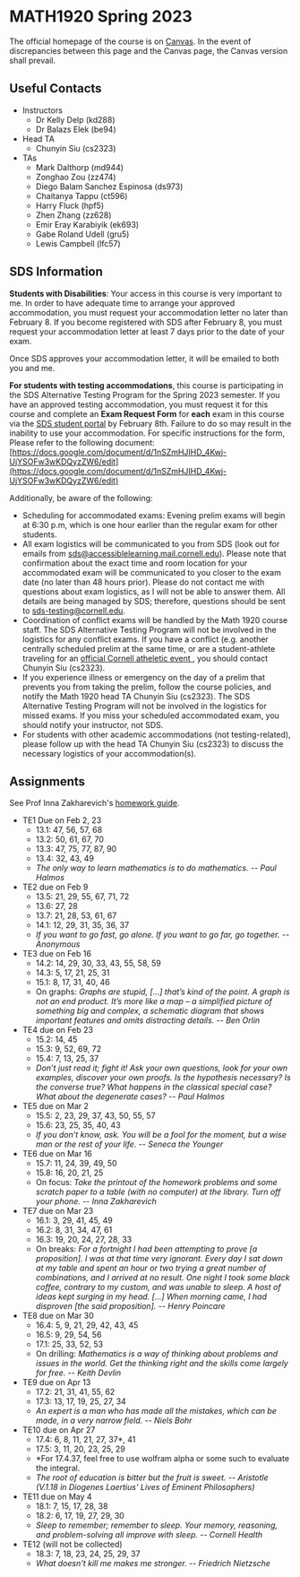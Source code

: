 # MATH1920 Spring 2023

The official homepage of the course is on [Canvas](https://canvas.cornell.edu/courses/48164). In the event of discrepancies between this page and the Canvas page, the Canvas version shall prevail.

## Useful Contacts

* Instructors
  + Dr Kelly Delp (kd288)
  + Dr Balazs Elek (be94)
* Head TA
  + Chunyin Siu (cs2323)
* TAs
  + Mark Dalthorp (md944)
  + Zonghao Zou (zz474)
  + Diego Balam Sanchez Espinosa (ds973)
  + Chaitanya Tappu (ct596)
  + Harry Fluck (hpf5)
  + Zhen Zhang (zz628)
  + Emir Eray Karabiyik (ek693)
  + Gabe Roland Udell (gru5)
  + Lewis Campbell (lfc57)

## SDS Information

**Students with Disabilities**: Your access in this course is very important to me.  In order to have adequate time to arrange your approved accommodation, you must request your accommodation letter no later than February 8. If you become registered with SDS after February 8, you must request your accommodation letter at least 7 days prior to the date of your exam.

Once SDS approves your accommodation letter, it will be emailed to both you and me. 

**For students with testing accommodations**, this course is participating in the SDS Alternative Testing Program for the Spring 2023 semester. If you have an approved testing accommodation, you must request it for this course and complete an **Exam Request Form** for **each** exam in this course via the [SDS student portal](https://cascade.accessiblelearning.com/Cornell/) by February 8th. Failure to do so may result in the inability to use your accommodation. For specific instructions for the form, Please refer to the following document:
[https://docs.google.com/document/d/1nSZmHJIHD_4Kwj-UjYSOFw3wKDQyzZW6/edit](https://docs.google.com/document/d/1nSZmHJIHD_4Kwj-UjYSOFw3wKDQyzZW6/edit)

Additionally, be aware of the following:

* Scheduling for accommodated exams: Evening prelim exams will begin at 6:30 p.m, which is one hour earlier than the regular exam for other students.
* All exam logistics will be communicated to you from SDS (look out for emails from sds@accessiblelearning.mail.cornell.edu). Please note that confirmation about the exact time and room location for your accommodated exam will be communicated to you closer to the exam date (no later than 48 hours prior). Please do not contact me with questions about exam logistics, as I will not be able to answer them. All details are being managed by SDS; therefore, questions should be sent to [sds-testing@cornell.edu](sds-testing@cornell.edu).
* Coordination of conflict exams will be handled by the Math 1920 course staff. The SDS Alternative Testing Program will not be involved in the logistics for any conflict exams. If you have a conflict (e.g. another centrally scheduled prelim at the same time, or are a student-athlete traveling for an [official Cornell atheletic event ](https://cornellbigred.com/), you should contact Chunyin Siu (cs2323).
* If you experience illness or emergency on the day of a prelim that prevents you from taking the prelim, follow the course policies, and notify the Math 1920 head TA Chunyin Siu (cs2323). The SDS Alternative Testing Program will not be involved in the logistics for missed exams. If you miss your scheduled accommodated exam, you should notify your instructor, not SDS. 
* For students with other academic accommodations (not testing-related), please follow up with the head TA Chunyin Siu (cs2323) to discuss the necessary logistics of your accommodation(s).

## Assignments

See Prof Inna Zakharevich's [homework guide](https://pi.math.cornell.edu/~zakh/homeworkguide.pdf).

* TE1 Due on Feb 2, 23
  + 13.1: 47, 56, 57, 68
  + 13.2: 50, 61, 67, 70
  + 13.3: 47, 75, 77, 87, 90
  + 13.4: 32, 43, 49
  + *The only way to learn mathematics is to do mathematics. -- Paul Halmos*
* TE2 due on Feb 9
  + 13.5: 21, 29, 55, 67, 71, 72
  + 13.6: 27, 28
  + 13.7: 21, 28, 53, 61, 67
  + 14.1: 12, 29, 31, 35, 36, 37
  + *If you want to go fast, go alone. If you want to go far, go together. -- Anonymous*
* TE3 due on Feb 16
  + 14.2: 14, 29, 30, 33, 43, 55, 58, 59
  + 14.3: 5, 17, 21, 25, 31
  + 15.1: 8, 17, 31, 40, 46
  + On graphs: *Graphs are stupid, [...] that’s kind of the point. A graph is not an end product. It’s more like a map – a simplified picture of something big and complex, a schematic diagram that shows important features and omits distracting details. -- Ben Orlin*
* TE4 due on Feb 23
  + 15.2: 14, 45
  + 15.3: 9, 52, 69, 72
  + 15.4: 7, 13, 25, 37
  + *Don’t just read it; fight it! Ask your own questions, look for your own examples, discover your own proofs. Is the hypothesis necessary? Is the converse true? What happens in the classical special case? What about the degenerate cases? -- Paul Halmos*
* TE5 due on Mar 2
  + 15.5: 2, 23, 29, 37, 43, 50, 55, 57
  + 15.6: 23, 25, 35, 40, 43
  + *If you don’t know, ask. You will be a fool for the moment, but a wise man or the rest of your life. -- Seneca the Younger*
* TE6 due on Mar 16
  + 15.7: 11, 24, 39, 49, 50
  + 15.8: 16, 20, 21, 25
  + On focus: *Take the printout of the homework problems and some scratch paper to a table (with no computer) at the library. Turn off your phone. -- Inna Zakharevich*
* TE7 due on Mar 23
  + 16.1: 3, 29, 41, 45, 49
  + 16.2: 8, 31, 34, 47, 61
  + 16.3: 19, 20, 24, 27, 28, 33
  + On breaks: *For a fortnight I had been attempting to prove [a proposition]. I was at that time very ignorant. Every day I sat down at my table and spent an hour or two trying a great number of combinations, and I arrived at no result. One night I took some black coffee, contrary to my custom, and was unable to sleep. A host of ideas kept surging in my head. [...] When morning came, I had disproven [the said proposition]. -- Henry Poincare*
* TE8 due on Mar 30
  + 16.4: 5, 9, 21, 29, 42, 43, 45
  + 16.5: 9, 29, 54, 56
  + 17.1: 25, 33, 52, 53
  + On drilling: *Mathematics is a way of thinking about problems and issues in the world. Get the thinking right and the skills come largely for free. -- Keith Devlin*
* TE9 due on Apr 13
  + 17.2: 21, 31, 41, 55, 62
  + 17.3: 13, 17, 19, 25, 27, 34
  + *An expert is a man who has made all the mistakes, which can be made, in a very narrow field. -- Niels Bohr*
* TE10 due on Apr 27
  + 17.4: 6, 8, 11, 21, 27, 37\*, 41
  + 17.5: 3, 11, 20, 23, 25, 29
  + \*For 17.4.37, feel free to use wolfram alpha or some such to evaluate the integral.
  + *The root of education is bitter but the fruit is sweet. -- Aristotle (V.1.18 in Diogenes Laertius’ Lives of Eminent Philosophers)*
* TE11 due on May 4
  + 18.1: 7, 15, 17, 28, 38
  + 18.2: 6, 17, 19, 27, 29, 30
  + *Sleep to remember; remember to sleep. Your memory, reasoning, and problem-solving all improve with sleep. -- Cornell Health*
* TE12 (will not be collected)
  + 18.3: 7, 18, 23, 24, 25, 29, 37
  + *What doesn't kill me makes me stronger. -- Friedrich Nietzsche*